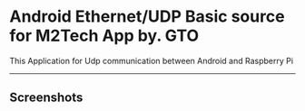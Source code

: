 
Android Ethernet/UDP Basic source for M2Tech App by. GTO
===================================

This Application for Udp communication between Android and Raspberry Pi


--------------


Screenshots
-------------
